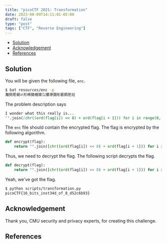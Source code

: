 ```yaml
---
title: "picoCTF 2021: Transformation"
date: 2023-08-09T14:11:01-05:00
draft: false
type: "post"
tags: ["CTF", "Reverse Engineering"]
---
```


- [Solution](#solution)
- [Acknowledgement](#acknowledgement)
- [References](#references)

## Solution

You will be given the following file, `enc`.

```sh
$ bat resources/enc -p
灩捯䍔䙻ㄶ形楴獟楮獴㌴摟潦弸彤㔲挶戹㍽
```

The problem description says

```markdown
I wonder what this really is...
''.join([chr((ord(flag[i]) << 8) + ord(flag[i + 1])) for i in range(0, len(flag), 2)])
```

The `enc` file should contain the encrypted flag. The flag is encrypted by the following algorithm.

```python
def encrypt(flag):
    return "".join([chr((ord(flag[i]) << 8) + ord(flag[i + 1])) for i in range(0, len(flag), 2)])
```

Thus, we need to decrypt the flag. The following script decrypts the flag.

```python
def decrypt(flag):
    return "".join([chr((ord(flag[i]) >> 8) + ord(flag[i + 1])) for i in range(0, len(flag), 2)])
```

Yeah, we've got the flag.

```txt
$ python scripts/transformation.py
picoCTF{16_bits_inst34d_of_8_d52c6b93}
```

## Acknowledgement

Thank you, CMU security and privacy experts, for creating this challenge.

## References
